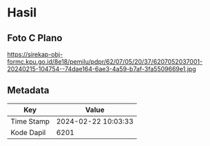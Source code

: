 # Hasil

## Foto C Plano

https://sirekap-obj-formc.kpu.go.id/8e18/pemilu/pdpr/62/07/05/20/37/6207052037001-20240215-104754--74dae164-6ae3-4a59-b7af-3fa5509669e1.jpg


## Metadata

| Key        | Value               |
| ---------- | ------------------- |
| Time Stamp | 2024-02-22 10:03:33 |
| Kode Dapil | 6201                |



